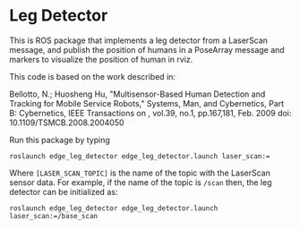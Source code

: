 # Leg Detector
This is ROS package that implements a leg detector from a LaserScan message, and publish the position of humans in a PoseArray message and markers to visualize the position of human in rviz.

This code is based on the work described in:

Bellotto, N.; Huosheng Hu, "Multisensor-Based Human Detection and Tracking for Mobile Service Robots," Systems, Man, and Cybernetics, Part B: Cybernetics, IEEE Transactions on , vol.39, no.1, pp.167,181, Feb. 2009
doi: 10.1109/TSMCB.2008.2004050

Run this package by typing 

```
roslaunch edge_leg_detector edge_leg_detector.launch laser_scan:=
```

Where ```[LASER_SCAN_TOPIC]``` is the name of the topic with the LaserScan sensor data. For example, if the name of the topic is ```/scan``` then, the leg detector can be initialized as: 

```
roslaunch edge_leg_detector edge_leg_detector.launch laser_scan:=/base_scan
```
